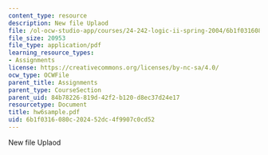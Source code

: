 ```yaml
---
content_type: resource
description: New file Uplaod
file: /ol-ocw-studio-app/courses/24-242-logic-ii-spring-2004/6b1f0316080c202452dc4f9907c0cd52_hw6sample.pdf
file_size: 20953
file_type: application/pdf
learning_resource_types:
- Assignments
license: https://creativecommons.org/licenses/by-nc-sa/4.0/
ocw_type: OCWFile
parent_title: Assignments
parent_type: CourseSection
parent_uid: 84b78226-819d-42f2-b120-d8ec37d24e17
resourcetype: Document
title: hw6sample.pdf
uid: 6b1f0316-080c-2024-52dc-4f9907c0cd52
---
```

New file Uplaod